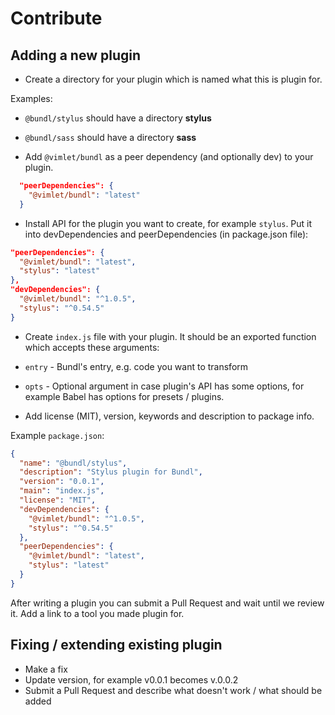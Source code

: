 # Contribute

## Adding a new plugin

* Create a directory for your plugin which is named what this is plugin for.

Examples:

* `@bundl/stylus` should have a directory **stylus**
* `@bundl/sass` should have a directory **sass**

* Add `@vimlet/bundl` as a peer dependency (and optionally dev) to your plugin.

```json
  "peerDependencies": {
    "@vimlet/bundl": "latest"
  }
```

* Install API for the plugin you want to create, for example `stylus`. Put it into devDependencies and peerDependencies (in package.json file):

```json
"peerDependencies": {
  "@vimlet/bundl": "latest",
  "stylus": "latest"
},
"devDependencies": {
  "@vimlet/bundl": "^1.0.5",
  "stylus": "^0.54.5"
}
```

* Create `index.js` file with your plugin. It should be an exported function which accepts these arguments:

* `entry` - Bundl's entry, e.g. code you want to transform
* `opts` - Optional argument in case plugin's API has some options, for example Babel has options for presets / plugins.

* Add license (MIT), version, keywords and description to package info.

Example `package.json`:
```json
{
  "name": "@bundl/stylus",
  "description": "Stylus plugin for Bundl",
  "version": "0.0.1",
  "main": "index.js",
  "license": "MIT",
  "devDependencies": {
    "@vimlet/bundl": "^1.0.5",
    "stylus": "^0.54.5"
  },
  "peerDependencies": {
    "@vimlet/bundl": "latest",
    "stylus": "latest"
  }
}
```

After writing a plugin you can submit a Pull Request and wait until we review it. Add a link to a tool you made plugin for.

## Fixing / extending existing plugin

* Make a fix
* Update version, for example v0.0.1 becomes v.0.0.2
* Submit a Pull Request and describe what doesn't work / what should be added
